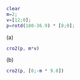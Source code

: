 ```matlab
clear
m=2;
v=[12;0];
p=rotd(180-36.9) * [8;0];
```
(a)
```matlab
cro2(p, m*v)
```
(b)
```matlab
cro2(p, [0;-m * 9.8])
```